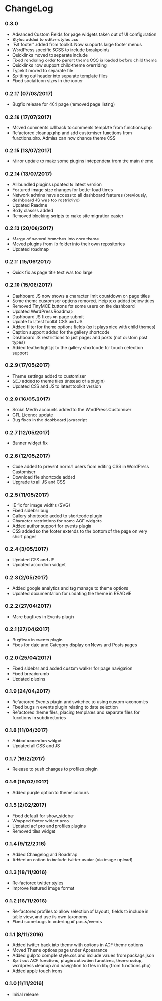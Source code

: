 ChangeLog
=========

### 0.3.0

 * Advanced Custom Fields for page widgets taken out of UI configuration
 * Styles added to editor-styles.css
 * ‘Fat footer’ added from toolkit. Now supports large footer menus
 * WordPress specific SCSS to include breakpoints
 * Quicklinks moved to separate include
 * Fixed rendering order to parent theme CSS is loaded before child theme
 * Quicklinks now support child-theme overriding
 * Typekit moved to separate file
 * Splitting out header into separate template files
 * Fixed social icon sizes in the footer

### 0.2.17 (07/08/2017)

 * Bugfix release for 404 page (removed page listing)

### 0.2.16 (17/07/2017)

 * Moved comments callback to comments template from functions.php
 * Refactored cleanup.php and add customiser functions from functions.php. Admins can now change theme CSS

### 0.2.15 (13/07/2017)

 * Minor update to make some plugins independent from the main theme

### 0.2.14 (13/07/2017)

 * All bundled plugins updated to latest version
 * Featured image size changes for better load times
 * Network admins have access to all dashboard features (previously, dashboard JS was too restrictive)
 * Updated Readme
 * Body classes added
 * Removed blocking scripts to make site migration easier

### 0.2.13 (20/06/2017)

 * Merge of several branches into core theme
 * Moved plugins from lib folder into their own repositories
 * Updated roadmap

### 0.2.11 (15/06/2017)

 * Quick fix as page title text was too large

### 0.2.10 (15/06/2017)

 * Dashboard JS now shows a character limit countdown on page titles
 * Some theme customiser options removed. Help text added below titles
 * Removed TinyMCE buttons for some users on the dashboard
 * Updated WordPress Roadmap
 * Dashboard JS fixes on page submit
 * Update to latest toolkit CSS and JS
 * Added filter for theme options fields (so it plays nice with child themes)
 * Caption support added for the gallery shortcode
 * Dashboard JS restrictions to just pages and posts (not custom post types)
 * Added featherlight.js to the gallery shortcode for touch detection support

### 0.2.9 (17/05/2017)

 * Theme settings added to customiser
 * SEO added to theme files (instead of a plugin)
 * Updated CSS and JS to latest toolkit version

### 0.2.8 (16/05/2017)

 * Social Media accounts added to the WordPress Customiser
 * GPL Licence update
 * Bug fixes in the dashboard javascript

### 0.2.7 (12/05/2017)

 * Banner widget fix

### 0.2.6 (12/05/2017)

 * Code added to prevent normal users from editing CSS in WordPress Customiser
 * Download file shortcode added
 * Upgrade to all JS and CSS

### 0.2.5 (11/05/2017)

 * IE fix for image widths (SVG)
 * Fixed sidebar bug
 * Gallery shortcode added to shortcode plugin
 * Character restrictions for some ACF widgets
 * Added author support for events plugin
 * CSS added so the footer extends to the bottom of the page on very short pages

### 0.2.4 (3/05/2017)

 * Updated CSS and JS
 * Updated accordion widget

### 0.2.3 (2/05/2017)

 * Added google analytics and tag manage to theme options
 * Updated documentation for updating the theme in README

### 0.2.2 (27/04/2017)

 * More bugfixes in Events plugin

### 0.2.1 (27/04/2017)

 * Bugfixes in events plugin
 * Fixes for date and Category display on News and Posts pages

### 0.2.0 (25/04/2017)

 * Fixed sidebar and added custom walker for page navigation
 * Fixed breadcrumb
 * Updated plugins

### 0.1.9 (24/04/2017)

 * Refactored Events plugin and switched to using custom taxonomies
 * Fixed bugs in events plugin relating to date selection
 * Refactored theme files, placing templates and separate files for functions in subdirectories

### 0.1.8 (11/04/2017)

 * Added accordion widget
 * Updated all CSS and JS

###  0.1.7 (16/2/2017)

 * Release to push changes to profiles plugin

### 0.1.6 (16/02/2017)

 * Added purple option to theme colours

### 0.1.5 (2/02/2017)

 * Fixed default for show_sidebar
 * Wrapped footer widget area
 * Updated acf pro and profiles plugins
 * Removed tiles widget

### 0.1.4 (9/12/2016)

 * Added Changelog and Roadmap
 * Added an option to include twitter avatar (via image upload)

### 0.1.3 (18/11/2016)

 * Re-factored twitter styles
 * Improve featured image format

### 0.1.2 (16/11/2016)

 * Re-factored profiles to allow selection of layouts, fields to include in table view, and use its own taxonomy
 * Fixed some bugs in ordering of posts/events

### 0.1.1 (8/11/2016)

 * Added twitter back into theme with options in ACF theme options
 * Moved Theme options page under Appearance
 * Added gulp to compile style.css and include values from package.json
 * Split out ACF functions, plugin activation functions, theme setup, wordpress cleanup and navigation to files in lib/ (from functions.php)
 * Added apple touch icons

### 0.1.0 (1/11/2016)

 * Initial release